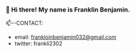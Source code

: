 ### 👋 Hi there! My name is Franklin Benjamin. 

<!--
**franklinben23/franklinben23** is a ✨ _special_ ✨ repository because its `README.md` (this file) appears on your GitHub profile.

Some things about me:

- 🔭 I’m currently working on the Microverse full-stack development course
- 🌱 I’m currently learning react.js, ruby, sql, python. 
- 👯 I’m looking to collaborate on open source projects with coders on my level or higher

- 😄 Pronouns: he/they
- ⚡ Fun fact: My entire coding journet has been fully self taught.
-->

📫--CONTACT:

- email: frankloinbenjamin032@gmail.com
- twitter: frankli2302
